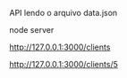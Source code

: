 API lendo o arquivo data.json

node server

http://127.0.0.1:3000/clients

http://127.0.0.1:3000/clients/5

